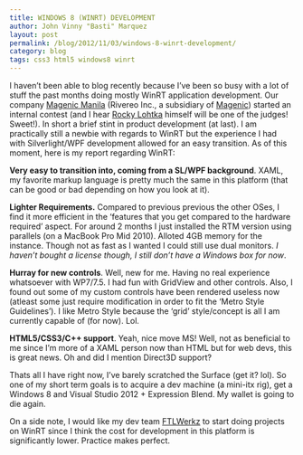 ```yaml
---
title: WINDOWS 8 (WINRT) DEVELOPMENT
author: John Vinny "Basti" Marquez
layout: post
permalink: /blog/2012/11/03/windows-8-winrt-development/
category: blog
tags: css3 html5 windows8 winrt
---
```

I haven&#8217;t been able to blog recently because I&#8217;ve been so busy with a lot of stuff the past months doing mostly WinRT application development. Our company <a href="http://magenic.com/Locations/ManilaInternationalOffice.aspx" target="_blank">Magenic Manila</a> (Rivereo Inc., a subsidiary of <a title="http://magenic.com/" href="http://magenic.com/" target="_blank">Magenic</a>) started an internal contest (and I hear <a href="http://www.lhotka.net/" target="_blank">Rocky Lohtka</a> himself will be one of the judges! Sweet!). In short a brief stint in product development (at last). I am practically still a newbie with regards to WinRT but the experience I had with Silverlight/WPF development allowed for an easy transition. As of this moment, here is my report regarding WinRT:

**Very easy to transition into, coming from a SL/WPF background**. XAML, my favorite markup language is pretty much the same in this platform (that can be good or bad depending on how you look at it).

**Lighter Requirements.** Compared to previous previous the other OSes, I find it more efficient in the &#8216;features that you get compared to the hardware required&#8217; aspect. For around 2 months I just installed the RTM version using parallels (on a MacBook Pro Mid 2010). Alloted 4GB memory for the instance. Though not as fast as I wanted I could still use dual monitors. *I haven&#8217;t bought a license though, I still don&#8217;t have a Windows box for now*.

**Hurray for new controls**. Well, new for me. Having no real experience whatsoever with WP7/7.5. I had fun with GridView and other controls. Also, I found out some of my custom controls have been rendered useless now (atleast some just require modification in order to fit the &#8216;Metro Style Guidelines&#8217;). I like Metro Style because the &#8216;grid&#8217; style/concept is all I am currently capable of (for now). Lol.

**HTML5/CSS3/C++ support**. Yeah, nice move MS! Well, not as beneficial to me since I&#8217;m more of a XAML person now than HTML but for web devs, this is great news. Oh and did I mention Direct3D support?

Thats all I have right now, I&#8217;ve barely scratched the Surface (get it? lol). So one of my short term goals is to acquire a dev machine (a mini-itx rig), get a Windows 8 and Visual Studio 2012 + Expression Blend. My wallet is going to die again.

On a side note, I would like my dev team <a href="http://ftlwerkz.com/" target="_blank">FTLWerkz</a> to start doing projects on WinRT since I think the cost for development in this platform is significantly lower. Practice makes perfect.
